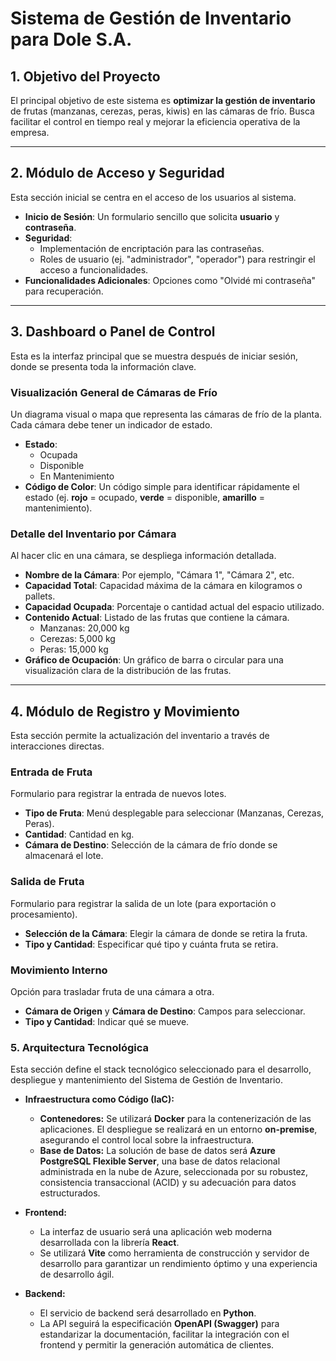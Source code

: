 # Sistema de Gestión de Inventario para Dole S.A.

## 1. Objetivo del Proyecto

El principal objetivo de este sistema es **optimizar la gestión de inventario** de frutas (manzanas, cerezas, peras, kiwis) en las cámaras de frío. Busca facilitar el control en tiempo real y mejorar la eficiencia operativa de la empresa.

---

## 2. Módulo de Acceso y Seguridad

Esta sección inicial se centra en el acceso de los usuarios al sistema.

* **Inicio de Sesión**: Un formulario sencillo que solicita **usuario** y **contraseña**.
* **Seguridad**:
    * Implementación de encriptación para las contraseñas.
    * Roles de usuario (ej. "administrador", "operador") para restringir el acceso a funcionalidades.
* **Funcionalidades Adicionales**: Opciones como "Olvidé mi contraseña" para recuperación.

---

## 3. Dashboard o Panel de Control

Esta es la interfaz principal que se muestra después de iniciar sesión, donde se presenta toda la información clave.

### Visualización General de Cámaras de Frío

Un diagrama visual o mapa que representa las cámaras de frío de la planta. Cada cámara debe tener un indicador de estado.

* **Estado**:
    * Ocupada
    * Disponible
    * En Mantenimiento
* **Código de Color**: Un código simple para identificar rápidamente el estado (ej. **rojo** = ocupado, **verde** = disponible, **amarillo** = mantenimiento).

### Detalle del Inventario por Cámara

Al hacer clic en una cámara, se despliega información detallada.

* **Nombre de la Cámara**: Por ejemplo, "Cámara 1", "Cámara 2", etc.
* **Capacidad Total**: Capacidad máxima de la cámara en kilogramos o pallets.
* **Capacidad Ocupada**: Porcentaje o cantidad actual del espacio utilizado.
* **Contenido Actual**: Listado de las frutas que contiene la cámara.
    * Manzanas: 20,000 kg
    * Cerezas: 5,000 kg
    * Peras: 15,000 kg
* **Gráfico de Ocupación**: Un gráfico de barra o circular para una visualización clara de la distribución de las frutas.

---

## 4. Módulo de Registro y Movimiento

Esta sección permite la actualización del inventario a través de interacciones directas.

### Entrada de Fruta

Formulario para registrar la entrada de nuevos lotes.

* **Tipo de Fruta**: Menú desplegable para seleccionar (Manzanas, Cerezas, Peras).
* **Cantidad**: Cantidad en kg.
* **Cámara de Destino**: Selección de la cámara de frío donde se almacenará el lote.

### Salida de Fruta

Formulario para registrar la salida de un lote (para exportación o procesamiento).

* **Selección de la Cámara**: Elegir la cámara de donde se retira la fruta.
* **Tipo y Cantidad**: Especificar qué tipo y cuánta fruta se retira.

### Movimiento Interno

Opción para trasladar fruta de una cámara a otra.

* **Cámara de Origen** y **Cámara de Destino**: Campos para seleccionar.
* **Tipo y Cantidad**: Indicar qué se mueve.

### 5. Arquitectura Tecnológica

Esta sección define el stack tecnológico seleccionado para el desarrollo, despliegue y mantenimiento del Sistema de Gestión de Inventario.

* **Infraestructura como Código (IaC):**
    * **Contenedores:** Se utilizará **Docker** para la contenerización de las aplicaciones. El despliegue se realizará en un entorno **on-premise**, asegurando el control local sobre la infraestructura.
    * **Base de Datos:** La solución de base de datos será **Azure PostgreSQL Flexible Server**, una base de datos relacional administrada en la nube de Azure, seleccionada por su robustez, consistencia transaccional (ACID) y su adecuación para datos estructurados.

* **Frontend:**
    * La interfaz de usuario será una aplicación web moderna desarrollada con la librería **React**.
    * Se utilizará **Vite** como herramienta de construcción y servidor de desarrollo para garantizar un rendimiento óptimo y una experiencia de desarrollo ágil.

* **Backend:**
    * El servicio de backend será desarrollado en **Python**.
    * La API seguirá la especificación **OpenAPI (Swagger)** para estandarizar la documentación, facilitar la integración con el frontend y permitir la generación automática de clientes.















